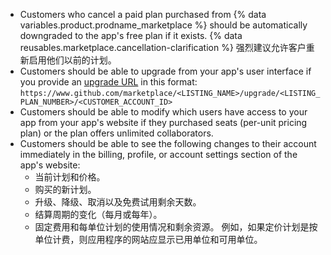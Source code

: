 - Customers who cancel a paid plan purchased from {% data variables.product.prodname_marketplace %} should be automatically downgraded to the app's free plan if it exists. {% data reusables.marketplace.cancellation-clarification %} 强烈建议允许客户重新启用他们以前的计划。
- Customers should be able to upgrade from your app's user interface if you provide an [upgrade URL](/marketplace/integrating-with-the-github-marketplace-api/upgrading-and-downgrading-plans/#about-upgrade-urls) in this format: `https://www.github.com/marketplace/<LISTING_NAME>/upgrade/<LISTING_PLAN_NUMBER>/<CUSTOMER_ACCOUNT_ID>`
- Customers should be able to modify which users have access to your app from your app's website if they purchased seats (per-unit pricing plan) or the plan offers unlimited collaborators.
- Customers should be able to see the following changes to their account immediately in the billing, profile, or account settings section of the app's website:
  - 当前计划和价格。
  - 购买的新计划。
  - 升级、降级、取消以及免费试用剩余天数。
  - 结算周期的变化（每月或每年）。
  - 固定费用和每单位计划的使用情况和剩余资源。 例如，如果定价计划是按单位计费，则应用程序的网站应显示已用单位和可用单位。
